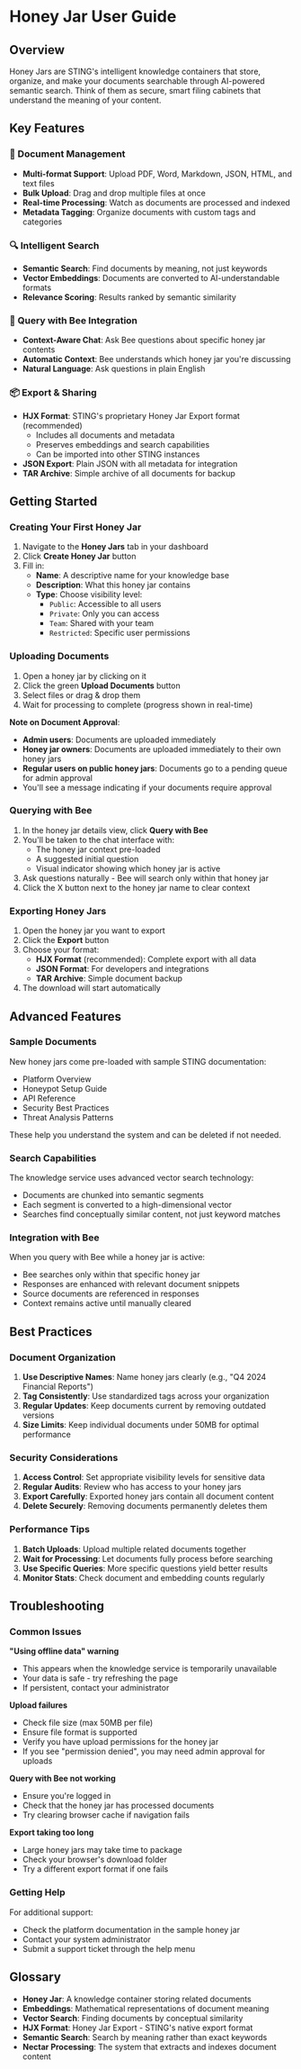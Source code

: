 # Honey Jar User Guide

## Overview

Honey Jars are STING's intelligent knowledge containers that store, organize, and make your documents searchable through AI-powered semantic search. Think of them as secure, smart filing cabinets that understand the meaning of your content.

## Key Features

### 🍯 Document Management
- **Multi-format Support**: Upload PDF, Word, Markdown, JSON, HTML, and text files
- **Bulk Upload**: Drag and drop multiple files at once
- **Real-time Processing**: Watch as documents are processed and indexed
- **Metadata Tagging**: Organize documents with custom tags and categories

### 🔍 Intelligent Search
- **Semantic Search**: Find documents by meaning, not just keywords
- **Vector Embeddings**: Documents are converted to AI-understandable formats
- **Relevance Scoring**: Results ranked by semantic similarity

### 🐝 Query with Bee Integration
- **Context-Aware Chat**: Ask Bee questions about specific honey jar contents
- **Automatic Context**: Bee understands which honey jar you're discussing
- **Natural Language**: Ask questions in plain English

### 📦 Export & Sharing
- **HJX Format**: STING's proprietary Honey Jar Export format (recommended)
  - Includes all documents and metadata
  - Preserves embeddings and search capabilities
  - Can be imported into other STING instances
- **JSON Export**: Plain JSON with all metadata for integration
- **TAR Archive**: Simple archive of all documents for backup

## Getting Started

### Creating Your First Honey Jar

1. Navigate to the **Honey Jars** tab in your dashboard
2. Click **Create Honey Jar** button
3. Fill in:
   - **Name**: A descriptive name for your knowledge base
   - **Description**: What this honey jar contains
   - **Type**: Choose visibility level:
     - `Public`: Accessible to all users
     - `Private`: Only you can access
     - `Team`: Shared with your team
     - `Restricted`: Specific user permissions

### Uploading Documents

1. Open a honey jar by clicking on it
2. Click the green **Upload Documents** button
3. Select files or drag & drop them
4. Wait for processing to complete (progress shown in real-time)

**Note on Document Approval**:
- **Admin users**: Documents are uploaded immediately
- **Honey jar owners**: Documents are uploaded immediately to their own honey jars
- **Regular users on public honey jars**: Documents go to a pending queue for admin approval
- You'll see a message indicating if your documents require approval

### Querying with Bee

1. In the honey jar details view, click **Query with Bee**
2. You'll be taken to the chat interface with:
   - The honey jar context pre-loaded
   - A suggested initial question
   - Visual indicator showing which honey jar is active
3. Ask questions naturally - Bee will search only within that honey jar
4. Click the X button next to the honey jar name to clear context

### Exporting Honey Jars

1. Open the honey jar you want to export
2. Click the **Export** button
3. Choose your format:
   - **HJX Format** (recommended): Complete export with all data
   - **JSON Format**: For developers and integrations
   - **TAR Archive**: Simple document backup
4. The download will start automatically

## Advanced Features

### Sample Documents

New honey jars come pre-loaded with sample STING documentation:
- Platform Overview
- Honeypot Setup Guide
- API Reference
- Security Best Practices
- Threat Analysis Patterns

These help you understand the system and can be deleted if not needed.

### Search Capabilities

The knowledge service uses advanced vector search technology:
- Documents are chunked into semantic segments
- Each segment is converted to a high-dimensional vector
- Searches find conceptually similar content, not just keyword matches

### Integration with Bee

When you query with Bee while a honey jar is active:
- Bee searches only within that specific honey jar
- Responses are enhanced with relevant document snippets
- Source documents are referenced in responses
- Context remains active until manually cleared

## Best Practices

### Document Organization

1. **Use Descriptive Names**: Name honey jars clearly (e.g., "Q4 2024 Financial Reports")
2. **Tag Consistently**: Use standardized tags across your organization
3. **Regular Updates**: Keep documents current by removing outdated versions
4. **Size Limits**: Keep individual documents under 50MB for optimal performance

### Security Considerations

1. **Access Control**: Set appropriate visibility levels for sensitive data
2. **Regular Audits**: Review who has access to your honey jars
3. **Export Carefully**: Exported honey jars contain all document content
4. **Delete Securely**: Removing documents permanently deletes them

### Performance Tips

1. **Batch Uploads**: Upload multiple related documents together
2. **Wait for Processing**: Let documents fully process before searching
3. **Use Specific Queries**: More specific questions yield better results
4. **Monitor Stats**: Check document and embedding counts regularly

## Troubleshooting

### Common Issues

**"Using offline data" warning**
- This appears when the knowledge service is temporarily unavailable
- Your data is safe - try refreshing the page
- If persistent, contact your administrator

**Upload failures**
- Check file size (max 50MB per file)
- Ensure file format is supported
- Verify you have upload permissions for the honey jar
- If you see "permission denied", you may need admin approval for uploads

**Query with Bee not working**
- Ensure you're logged in
- Check that the honey jar has processed documents
- Try clearing browser cache if navigation fails

**Export taking too long**
- Large honey jars may take time to package
- Check your browser's download folder
- Try a different export format if one fails

### Getting Help

For additional support:
- Check the platform documentation in the sample honey jar
- Contact your system administrator
- Submit a support ticket through the help menu

## Glossary

- **Honey Jar**: A knowledge container storing related documents
- **Embeddings**: Mathematical representations of document meaning
- **Vector Search**: Finding documents by conceptual similarity
- **HJX Format**: Honey Jar Export - STING's native export format
- **Semantic Search**: Search by meaning rather than exact keywords
- **Nectar Processing**: The system that extracts and indexes document content
